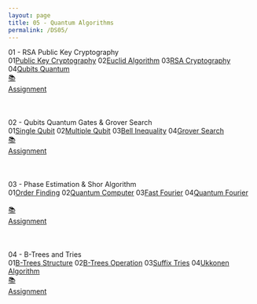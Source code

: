 ```yaml
---
layout: page
title: 05 - Quantum Algorithms
permalink: /DS05/
---
```


<div class="block" style="grid-template-columns: 1fr 1fr;">
  <div class="btn text"><div class="btn name">01 - RSA Public Key Cryptography</div>
    <div class="row" style="grid-template-columns: 2fr 1fr;">
      <div class="row" style="grid-template-columns: 1fr 5fr;">
        <a class="btn box2">01</a><a href="/01-MSDS/DS01/M101/" class="btn box1">Public Key Cryptography</a>
        <a class="btn box2">02</a><a href="/01-MSDS/DS01/M102/" class="btn box1">Euclid Algorithm</a>
        <a class="btn box2">03</a><a href="/01-MSDS/DS01/M103/" class="btn box1">RSA Cryptography</a>
        <a class="btn box2">04</a><a href="/01-MSDS/DS01/M104/" class="btn box1">Qubits Quantum</a>
        <a class="btn empty">&nbsp;</a><a class="btn empty"></a>
        <a class="btn empty">&nbsp;</a><a class="btn empty"></a>
      </div>
      <div class="row" style="grid-template-columns: 1fr;">
        <a href="//" class="btn box2">📚<br>Assignment</a>
        <a class="btn empty">&nbsp;<br>&nbsp;</a>
        <a class="btn empty">&nbsp;<br>&nbsp;</a>
        <a class="btn empty">&nbsp;<br>&nbsp;</a>
      </div>
    </div>
  </div>
  <div class="btn text"><div class="btn name">02 - Qubits Quantum Gates & Grover Search</div>
    <div class="row" style="grid-template-columns: 2fr 1fr;">
      <div class="row" style="grid-template-columns: 1fr 5fr;">
        <a class="btn box2">01</a><a href="/01-MSDS/DS05/M201/" class="btn box1">Single Qubit</a>
        <a class="btn box2">02</a><a href="/01-MSDS/DS05/M202/" class="btn box1">Multiple Qubit</a>
        <a class="btn box2">03</a><a href="/01-MSDS/DS05/M203/" class="btn box1">Bell Inequality</a>
        <a class="btn box2">04</a><a href="/01-MSDS/DS05/M204/" class="btn box1">Grover Search</a>
        <a class="btn empty">&nbsp;</a><a class="btn empty"></a>
        <a class="btn empty">&nbsp;</a><a class="btn empty"></a>
      </div>
      <div class="row" style="grid-template-columns: 1fr;">
        <a href="//" class="btn box2">📚<br>Assignment</a>
        <a class="btn empty">&nbsp;<br>&nbsp;</a>
        <a class="btn empty">&nbsp;<br>&nbsp;</a>
        <a class="btn empty">&nbsp;<br>&nbsp;</a>
      </div>
    </div>
  </div>
</div>

<div class="block" style="grid-template-columns: 1fr 1fr;">
  <div class="btn text"><div class="btn name">03 - Phase Estimation & Shor Algorithm</div>
    <div class="row" style="grid-template-columns: 2fr 1fr;">
      <div class="row" style="grid-template-columns: 1fr 5fr;">
        <a class="btn box2">01</a><a href="/01-MSDS/DS05/M301/" class="btn box1">Order Finding</a>
        <a class="btn box2">02</a><a href="/01-MSDS/DS05/M302/" class="btn box1">Quantum Computer</a>
        <a class="btn box2">03</a><a href="/01-MSDS/DS05/M303/" class="btn box1">Fast Fourier</a>
        <a class="btn box2">04</a><a href="/01-MSDS/DS05/M304/" class="btn box1">Quantum Fourier</a>
        <a class="btn empty">&nbsp;</a><a class="btn empty"></a>
        <a class="btn empty">&nbsp;</a><a class="btn empty"></a>
      </div>
      <div class="row" style="grid-template-columns: 1fr;">
        <a href="//" class="btn box2">📚<br>Assignment</a>
        <a class="btn empty">&nbsp;<br>&nbsp;</a>
        <a class="btn empty">&nbsp;<br>&nbsp;</a>
        <a class="btn empty">&nbsp;<br>&nbsp;</a>
      </div>
    </div>
  </div>
  <div class="btn text"><div class="btn name">04 - B-Trees and Tries</div>
    <div class="row" style="grid-template-columns: 2fr 1fr;">
      <div class="row" style="grid-template-columns: 1fr 5fr;">
        <a class="btn box2">01</a><a href="/01-MSDS/DS05/M401/" class="btn box1">B-Trees Structure</a>
        <a class="btn box2">02</a><a href="/01-MSDS/DS05/M402/" class="btn box1">B-Trees Operation</a>
        <a class="btn box2">03</a><a href="/01-MSDS/DS05/M403/" class="btn box1">Suffix Tries</a>
        <a class="btn box2">04</a><a href="/01-MSDS/DS05/M404/" class="btn box1">Ukkonen Algorithm</a>
        <a class="btn empty">&nbsp;</a><a class="btn empty"></a>
        <a class="btn empty">&nbsp;</a><a class="btn empty"></a>
      </div>
      <div class="row" style="grid-template-columns: 1fr;">
        <a href="//" class="btn box2">📚<br>Assignment</a>
        <a class="btn empty">&nbsp;<br>&nbsp;</a>
        <a class="btn empty">&nbsp;<br>&nbsp;</a>
        <a class="btn empty">&nbsp;<br>&nbsp;</a>
      </div>
    </div>
  </div>
</div>
